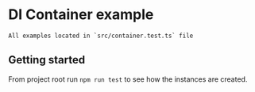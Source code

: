 # DI Container example

    All examples located in `src/container.test.ts` file

## Getting started

From project root run `npm run test` to see how the instances are created.